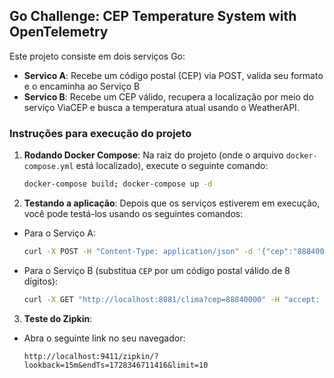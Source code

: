 
## Go Challenge: CEP Temperature System with OpenTelemetry

Este projeto consiste em dois serviços Go:

- **Servico A**: Recebe um código postal (CEP) via POST, valida seu formato e o encaminha ao Serviço B
- **Servico B**: Recebe um CEP válido, recupera a localização por meio do serviço ViaCEP e busca a temperatura atual usando o WeatherAPI.

### Instruções para execução do projeto

1. **Rodando Docker Compose**: Na raiz do projeto (onde o arquivo `docker-compose.yml` está localizado), execute o seguinte comando:

   ```bash
   docker-compose build; docker-compose up -d
   ```

2. **Testando a aplicação**: Depois que os serviços estiverem em execução, você pode testá-los usando os seguintes comandos:

- Para o Serviço A:

   ```bash
   curl -X POST -H "Content-Type: application/json" -d '{"cep":"88840000"}' http://localhost:8080/cep
   ```

- Para o Serviço B (substitua `CEP` por um código postal válido de 8 dígitos):

   ```bash
   curl -X GET "http://localhost:8081/clima?cep=88840000" -H "accept: application/json"
   ```

3. **Teste do Zipkin**:

- Abra o seguinte link no seu navegador:

   ```
   http://localhost:9411/zipkin/?lookback=15m&endTs=1728346711416&limit=10
   ```